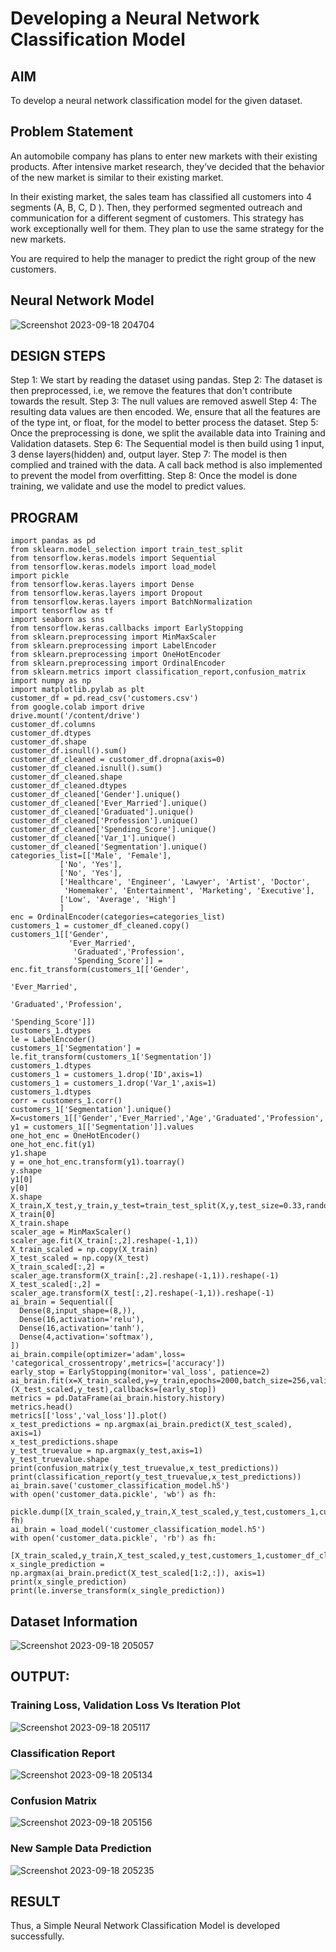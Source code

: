 # Developing a Neural Network Classification Model

## AIM

To develop a neural network classification model for the given dataset.

## Problem Statement

An automobile company has plans to enter new markets with their existing products. After intensive market research, they’ve decided that the behavior of the new market is similar to their existing market.

In their existing market, the sales team has classified all customers into 4 segments (A, B, C, D ). Then, they performed segmented outreach and communication for a different segment of customers. This strategy has work exceptionally well for them. They plan to use the same strategy for the new markets.

You are required to help the manager to predict the right group of the new customers.

## Neural Network Model
![Screenshot 2023-09-18 204704](https://github.com/sarveshjustin/nn-classification/assets/113497481/ee8193ed-edb9-4f2a-8b22-f9355f0d1ffd)


## DESIGN STEPS
Step 1:
We start by reading the dataset using pandas.
Step 2:
The dataset is then preprocessed, i.e, we remove the features that don't contribute towards the result.
Step 3:
The null values are removed aswell
Step 4:
The resulting data values are then encoded. We, ensure that all the features are of the type int, or float, for the model to better process the dataset.
Step 5:
Once the preprocessing is done, we split the available data into Training and Validation datasets.
Step 6:
The Sequential model is then build using 1 input, 3 dense layers(hidden) and, output layer.
Step 7:
The model is then complied and trained with the data. A call back method is also implemented to prevent the model from overfitting.
Step 8:
Once the model is done training, we validate and use the model to predict values.
## PROGRAM
```
import pandas as pd
from sklearn.model_selection import train_test_split
from tensorflow.keras.models import Sequential
from tensorflow.keras.models import load_model
import pickle
from tensorflow.keras.layers import Dense
from tensorflow.keras.layers import Dropout
from tensorflow.keras.layers import BatchNormalization
import tensorflow as tf
import seaborn as sns
from tensorflow.keras.callbacks import EarlyStopping
from sklearn.preprocessing import MinMaxScaler
from sklearn.preprocessing import LabelEncoder
from sklearn.preprocessing import OneHotEncoder
from sklearn.preprocessing import OrdinalEncoder
from sklearn.metrics import classification_report,confusion_matrix
import numpy as np
import matplotlib.pylab as plt
customer_df = pd.read_csv('customers.csv')
from google.colab import drive
drive.mount('/content/drive')
customer_df.columns
customer_df.dtypes
customer_df.shape
customer_df.isnull().sum()
customer_df_cleaned = customer_df.dropna(axis=0)
customer_df_cleaned.isnull().sum()
customer_df_cleaned.shape
customer_df_cleaned.dtypes
customer_df_cleaned['Gender'].unique()
customer_df_cleaned['Ever_Married'].unique()
customer_df_cleaned['Graduated'].unique()
customer_df_cleaned['Profession'].unique()
customer_df_cleaned['Spending_Score'].unique()
customer_df_cleaned['Var_1'].unique()
customer_df_cleaned['Segmentation'].unique()
categories_list=[['Male', 'Female'],
           ['No', 'Yes'],
           ['No', 'Yes'],
           ['Healthcare', 'Engineer', 'Lawyer', 'Artist', 'Doctor',
            'Homemaker', 'Entertainment', 'Marketing', 'Executive'],
           ['Low', 'Average', 'High']
           ]
enc = OrdinalEncoder(categories=categories_list)
customers_1 = customer_df_cleaned.copy()
customers_1[['Gender',
             'Ever_Married',
              'Graduated','Profession',
              'Spending_Score']] = enc.fit_transform(customers_1[['Gender',
                                                                 'Ever_Married',
                                                                 'Graduated','Profession',
                                                                 'Spending_Score']])
customers_1.dtypes
le = LabelEncoder()
customers_1['Segmentation'] = le.fit_transform(customers_1['Segmentation'])
customers_1.dtypes
customers_1 = customers_1.drop('ID',axis=1)
customers_1 = customers_1.drop('Var_1',axis=1)
customers_1.dtypes
corr = customers_1.corr()
customers_1['Segmentation'].unique()
X=customers_1[['Gender','Ever_Married','Age','Graduated','Profession','Work_Experience','Spending_Score','Family_Size']].values
y1 = customers_1[['Segmentation']].values
one_hot_enc = OneHotEncoder()
one_hot_enc.fit(y1)
y1.shape
y = one_hot_enc.transform(y1).toarray()
y.shape
y1[0]
y[0]
X.shape
X_train,X_test,y_train,y_test=train_test_split(X,y,test_size=0.33,random_state=50)
X_train[0]
X_train.shape
scaler_age = MinMaxScaler()
scaler_age.fit(X_train[:,2].reshape(-1,1))
X_train_scaled = np.copy(X_train)
X_test_scaled = np.copy(X_test)
X_train_scaled[:,2] = scaler_age.transform(X_train[:,2].reshape(-1,1)).reshape(-1)
X_test_scaled[:,2] = scaler_age.transform(X_test[:,2].reshape(-1,1)).reshape(-1)
ai_brain = Sequential([
  Dense(8,input_shape=(8,)),
  Dense(16,activation='relu'),
  Dense(16,activation='tanh'),
  Dense(4,activation='softmax'),
])
ai_brain.compile(optimizer='adam',loss= 'categorical_crossentropy',metrics=['accuracy'])
early_stop = EarlyStopping(monitor='val_loss', patience=2)
ai_brain.fit(x=X_train_scaled,y=y_train,epochs=2000,batch_size=256,validation_data=(X_test_scaled,y_test),callbacks=[early_stop])
metrics = pd.DataFrame(ai_brain.history.history)
metrics.head()
metrics[['loss','val_loss']].plot()
x_test_predictions = np.argmax(ai_brain.predict(X_test_scaled), axis=1)
x_test_predictions.shape
y_test_truevalue = np.argmax(y_test,axis=1)
y_test_truevalue.shape
print(confusion_matrix(y_test_truevalue,x_test_predictions))
print(classification_report(y_test_truevalue,x_test_predictions))
ai_brain.save('customer_classification_model.h5')
with open('customer_data.pickle', 'wb') as fh:
   pickle.dump([X_train_scaled,y_train,X_test_scaled,y_test,customers_1,customer_df_cleaned,scaler_age,enc,one_hot_enc,le], fh)
ai_brain = load_model('customer_classification_model.h5')
with open('customer_data.pickle', 'rb') as fh:
   [X_train_scaled,y_train,X_test_scaled,y_test,customers_1,customer_df_cleaned,scaler_age,enc,one_hot_enc,le]=pickle.load(fh)
x_single_prediction = np.argmax(ai_brain.predict(X_test_scaled[1:2,:]), axis=1)
print(x_single_prediction)
print(le.inverse_transform(x_single_prediction)) 
```
## Dataset Information
![Screenshot 2023-09-18 205057](https://github.com/sarveshjustin/nn-classification/assets/113497481/211207f0-703a-40e2-b5b0-f3e22681be54)
## OUTPUT:
### Training Loss, Validation Loss Vs Iteration Plot
![Screenshot 2023-09-18 205117](https://github.com/sarveshjustin/nn-classification/assets/113497481/c7aadf69-00cd-4fcf-aa31-40e42668ad0f)
### Classification Report
![Screenshot 2023-09-18 205134](https://github.com/sarveshjustin/nn-classification/assets/113497481/3dfca486-8ab5-4d02-95a4-4949ca927890)
### Confusion Matrix
![Screenshot 2023-09-18 205156](https://github.com/sarveshjustin/nn-classification/assets/113497481/8d7c44ff-2fe6-4965-b6f5-791523b50093)
### New Sample Data Prediction
![Screenshot 2023-09-18 205235](https://github.com/sarveshjustin/nn-classification/assets/113497481/1966f747-23e2-49ae-9418-85b4c9e8ef87)
## RESULT
Thus, a Simple Neural Network Classification Model is developed successfully.
